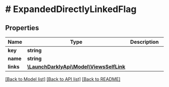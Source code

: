 # # ExpandedDirectlyLinkedFlag

## Properties

Name | Type | Description | Notes
------------ | ------------- | ------------- | -------------
**key** | **string** |  |
**name** | **string** |  |
**links** | [**\LaunchDarklyApi\Model\ViewsSelfLink**](ViewsSelfLink.md) |  |

[[Back to Model list]](../../README.md#models) [[Back to API list]](../../README.md#endpoints) [[Back to README]](../../README.md)
